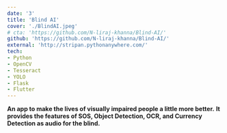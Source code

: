 ```yaml
---
date: '3'
title: 'Blind AI'
cover: './BlindAI.jpeg'
# cta: 'https://github.com/N-liraj-khanna/Blind-AI/'
github: 'https://github.com/N-liraj-khanna/Blind-AI/'
external: 'http://stripan.pythonanywhere.com/'
tech:
- Python 
- OpenCV
- Tesseract
- YOLO
- Flask
- Flutter
---
```


**An app to make the lives of visually impaired people a little more better.**
**It provides the features of SOS, Object Detection, OCR, and Currency Detection as audio for the blind.**
